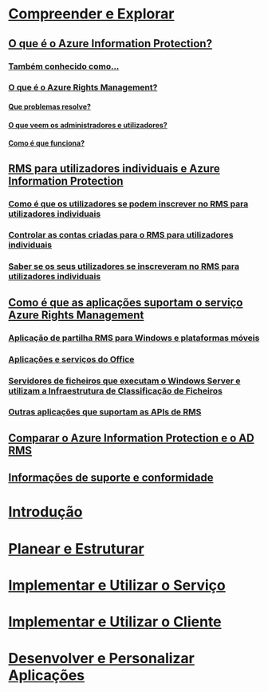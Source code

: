 # [Compreender e Explorar](what-is-information-protection.md)
## [O que é o Azure Information Protection?](what-is-information-protection.md)
### [Também conhecido como...](aka.md)
### [O que é o Azure Rights Management?](what-is-azure-rms.md)
#### [Que problemas resolve?](azure-rms-problems-it-solves.md)
#### [O que veem os administradores e utilizadores?](what-admins-users-see.md)
#### [Como é que funciona?](how-does-it-work.md)
## [RMS para utilizadores individuais e Azure Information Protection](rms-for-individuals.md)
### [Como é que os utilizadores se podem inscrever no RMS para utilizadores individuais](rms-for-individuals-user-sign-up.md)
### [Controlar as contas criadas para o RMS para utilizadores individuais](rms-for-individuals-take-control.md)
### [Saber se os seus utilizadores se inscreveram no RMS para utilizadores individuais](rms-for-individuals-identify-sign-up.md)
## [Como é que as aplicações suportam o serviço Azure Rights Management](applications-support.md)
### [Aplicação de partilha RMS para Windows e plataformas móveis](sharing-app-support.md)
### [Aplicações e serviços do Office](office-apps-services-support.md)
### [Servidores de ficheiros que executam o Windows Server e utilizam a Infraestrutura de Classificação de Ficheiros](file-server-support.md)
### [Outras aplicações que suportam as APIs de RMS](api-support.md)
## [Comparar o Azure Information Protection e o AD RMS](compare-on-premise.md)
## [Informações de suporte e conformidade](compliance.md)
# [Introdução](/information-protection/get-started/requirements-azure-rms)
# [Planear e Estruturar](/information-protection/plan-design/deployment-roadmap)
# [Implementar e Utilizar o Serviço](/information-protection/deploy-use/activate-service)
# [Implementar e Utilizar o Cliente](/information-protection/rms-client/use-client)
# [Desenvolver e Personalizar Aplicações](/information-protection/develop/developers-guide)


<!--HONumber=Jan17_HO2-->


